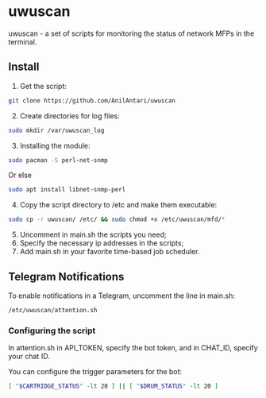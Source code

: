 # uwuscan

uwuscan - a set of scripts for monitoring the status of network MFPs in the terminal.

## Install

1. Get the script:

```bash
git clone https://github.com/AnilAntari/uwuscan
```

2. Create directories for log files:

```bash
sudo mkdir /var/uwuscan_log
```

3. Installing the module:

```bash
sudo pacman -S perl-net-snmp
```
Or else

```bash
sudo apt install libnet-snmp-perl
```

4. Copy the script directory to /etc and make them executable:

```bash
sudo cp -r uwuscan/ /etc/ && sudo chmod +x /etc/uwuscan/mfd/*
```

5. Uncomment in main.sh the scripts you need;
6. Specify the necessary ip addresses in the scripts;
7. Add main.sh in your favorite time-based job scheduler.

## Telegram Notifications

To enable notifications in a Telegram, uncomment the line in main.sh:

```bash
/etc/uwuscan/attention.sh
```

### Configuring the script

In attention.sh in API_TOKEN, specify the bot token, and in CHAT_ID, specify your chat ID. 

You can configure the trigger parameters for the bot:

```bash
[ "$CARTRIDGE_STATUS" -lt 20 ] || [ "$DRUM_STATUS" -lt 20 ]
```
